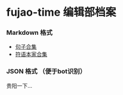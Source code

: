 # fujao-time 编辑部档案
### Markdown 格式
- [句子合集](/master.md)
- [符语本家合集](/fujaoese.md)

### JSON 格式 （便于bot识别）
贵阳一下...
